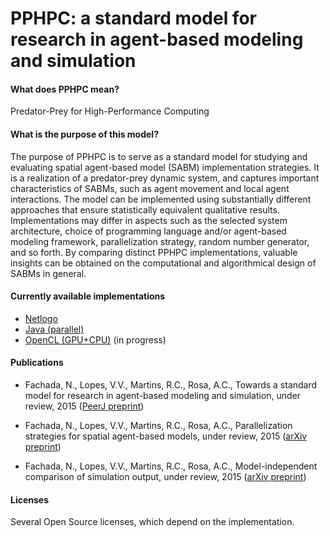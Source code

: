 # PPHPC: a standard model for research in agent-based modeling and simulation

#### What does PPHPC mean?

Predator-Prey for High-Performance Computing

#### What is the purpose of this model?

The purpose of PPHPC is to serve as a standard model for studying and evaluating 
spatial agent-based model (SABM) implementation strategies. It is a realization 
of a predator-prey dynamic system, and captures important characteristics of 
SABMs, such as agent movement and local agent interactions. The model can be 
implemented using substantially different approaches that ensure statistically 
equivalent qualitative results. Implementations may differ in aspects such as 
the selected system architecture, choice of programming language and/or 
agent-based modeling framework, parallelization strategy, random number 
generator, and so forth. By comparing distinct PPHPC implementations, valuable 
insights can be obtained on the computational and algorithmical design of SABMs
in general.

#### Currently available implementations

* [Netlogo](https://github.com/FakenMC/pphpc/tree/netlogo)
* [Java (parallel)](https://github.com/FakenMC/pphpc/tree/java)
* [OpenCL (GPU+CPU)](https://github.com/FakenMC/pphpc/tree/opencl) (in progress)

#### Publications

* Fachada, N., Lopes, V.V., Martins, R.C., Rosa, A.C.,
Towards a standard model for research in agent-based modeling and simulation, 
under review, 2015 
([PeerJ preprint](https://peerj.com/preprints/1440/))

* Fachada, N., Lopes, V.V., Martins, R.C., Rosa, A.C., 
Parallelization strategies for spatial agent-based models, under review, 2015 
([arXiv preprint](http://arxiv.org/abs/1507.04047))

* Fachada, N., Lopes, V.V., Martins, R.C., Rosa, A.C., 
Model-independent comparison of simulation output, under review, 2015 
([arXiv preprint](http://arxiv.org/abs/1509.09174))

#### Licenses

Several Open Source licenses, which depend on the implementation.

